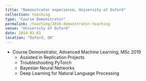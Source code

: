 ```yaml
---
title: "Demonstrator experience, University of Oxford"
collection: teaching
type: "Course Demonstrator"
permalink: /teaching/2019-demonstrator-teaching
venue: "University of Oxford"
date: 2019-01-01
location: "Oxford, UK"
---
```


* Course Demonstrator, Advanced Machine Learning, MSc 2019
  * Assisted in Replication Projects
  * Troubleshooting PyTorch
  * Bayesian Neural Networks
  * Deep Learning for Natural Language Processing